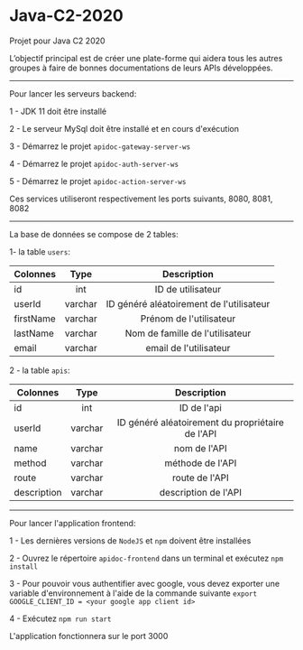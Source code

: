 # Java-C2-2020
Projet pour Java C2 2020

L’objectif principal est de créer une plate-forme qui aidera tous les autres groupes à faire de bonnes documentations de leurs APIs développées.
___

Pour lancer les serveurs backend:

1 - JDK 11 doit être installé

2 - Le serveur MySql doit être installé et en cours d'exécution

3 - Démarrez le projet `apidoc-gateway-server-ws`

4 - Démarrez le projet `apidoc-auth-server-ws`

5 - Démarrez le projet `apidoc-action-server-ws`

Ces services utiliseront respectivement les ports suivants, 8080, 8081, 8082

___
La base de données se compose de 2 tables:

1- la table `users`:

| Colonnes      | Type          | Description  |
| ------------- |:-------------:|:------------:|
| id     | int        |ID de utilisateur       |
| userId     | varchar        | ID généré aléatoirement de l'utilisateur       |
| firstName     | varchar        |Prénom de l'utilisateur       |
| lastName     | varchar        |Nom de famille de l'utilisateur       |
| email     | varchar        |email de l'utilisateur       |

2 - la table `apis`:

| Colonnes      | Type          | Description  |
| ------------- |:-------------:|:------------:|
| id     | int        |ID de l'api       |
| userId     | varchar        | ID généré aléatoirement du propriétaire de l'API       |
| name     | varchar        |nom de l'API       |
| method     | varchar        |méthode de l'API       |
| route     | varchar        |route de l'API       |
| description     | varchar        |description de l'API       |

___
Pour lancer l'application frontend:

1 - Les dernières versions de `NodeJS` et `npm` doivent être installées

2 - Ouvrez le répertoire `apidoc-frontend` dans un terminal et exécutez `npm install`

3 - Pour pouvoir vous authentifier avec google, vous devez exporter une variable d'environnement à l'aide de la commande suivante `export GOOGLE_CLIENT_ID = <your google app client id>`

4 - Exécutez `npm run start`

L'application fonctionnera sur le port 3000
